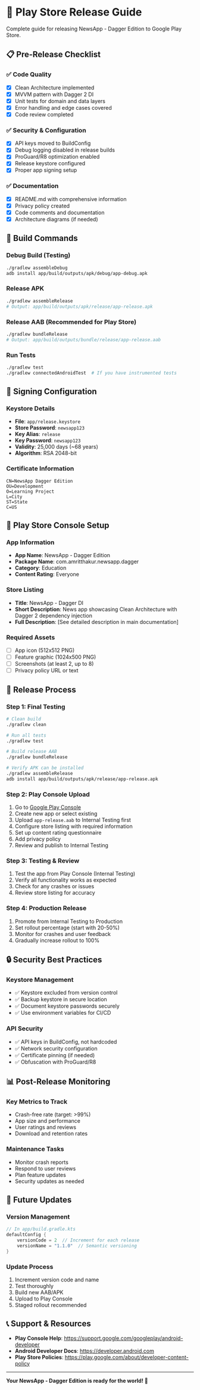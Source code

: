 # 🚀 Play Store Release Guide

Complete guide for releasing NewsApp - Dagger Edition to Google Play Store.

## 📋 Pre-Release Checklist

### ✅ **Code Quality**
- [x] Clean Architecture implemented
- [x] MVVM pattern with Dagger 2 DI
- [x] Unit tests for domain and data layers
- [x] Error handling and edge cases covered
- [x] Code review completed

### ✅ **Security & Configuration**
- [x] API keys moved to BuildConfig
- [x] Debug logging disabled in release builds
- [x] ProGuard/R8 optimization enabled
- [x] Release keystore configured
- [x] Proper app signing setup

### ✅ **Documentation**
- [x] README.md with comprehensive information
- [x] Privacy policy created
- [x] Code comments and documentation
- [x] Architecture diagrams (if needed)

## 🔧 Build Commands

### **Debug Build (Testing)**
```bash
./gradlew assembleDebug
adb install app/build/outputs/apk/debug/app-debug.apk
```

### **Release APK**
```bash
./gradlew assembleRelease
# Output: app/build/outputs/apk/release/app-release.apk
```

### **Release AAB (Recommended for Play Store)**
```bash
./gradlew bundleRelease
# Output: app/build/outputs/bundle/release/app-release.aab
```

### **Run Tests**
```bash
./gradlew test
./gradlew connectedAndroidTest  # If you have instrumented tests
```

## 🔐 Signing Configuration

### **Keystore Details**
- **File**: `app/release.keystore`
- **Store Password**: `newsapp123`
- **Key Alias**: `release`
- **Key Password**: `newsapp123`
- **Validity**: 25,000 days (~68 years)
- **Algorithm**: RSA 2048-bit

### **Certificate Information**
```
CN=NewsApp Dagger Edition
OU=Development
O=Learning Project
L=City
ST=State
C=US
```

## 📱 Play Store Console Setup

### **App Information**
- **App Name**: NewsApp - Dagger Edition
- **Package Name**: com.amritthakur.newsapp.dagger
- **Category**: Education
- **Content Rating**: Everyone

### **Store Listing**
- **Title**: NewsApp - Dagger DI
- **Short Description**: News app showcasing Clean Architecture with Dagger 2 dependency injection
- **Full Description**: [See detailed description in main documentation]

### **Required Assets**
- [ ] App icon (512x512 PNG)
- [ ] Feature graphic (1024x500 PNG)
- [ ] Screenshots (at least 2, up to 8)
- [ ] Privacy policy URL or text

## 🔄 Release Process

### **Step 1: Final Testing**
```bash
# Clean build
./gradlew clean

# Run all tests
./gradlew test

# Build release AAB
./gradlew bundleRelease

# Verify APK can be installed
./gradlew assembleRelease
adb install app/build/outputs/apk/release/app-release.apk
```

### **Step 2: Play Console Upload**
1. Go to [Google Play Console](https://play.google.com/console)
2. Create new app or select existing
3. Upload `app-release.aab` to Internal Testing first
4. Configure store listing with required information
5. Set up content rating questionnaire
6. Add privacy policy
7. Review and publish to Internal Testing

### **Step 3: Testing & Review**
1. Test the app from Play Console (Internal Testing)
2. Verify all functionality works as expected
3. Check for any crashes or issues
4. Review store listing for accuracy

### **Step 4: Production Release**
1. Promote from Internal Testing to Production
2. Set rollout percentage (start with 20-50%)
3. Monitor for crashes and user feedback
4. Gradually increase rollout to 100%

## 🔒 Security Best Practices

### **Keystore Management**
- ✅ Keystore excluded from version control
- ✅ Backup keystore in secure location
- ✅ Document keystore passwords securely
- ✅ Use environment variables for CI/CD

### **API Security**
- ✅ API keys in BuildConfig, not hardcoded
- ✅ Network security configuration
- ✅ Certificate pinning (if needed)
- ✅ Obfuscation with ProGuard/R8

## 📊 Post-Release Monitoring

### **Key Metrics to Track**
- Crash-free rate (target: >99%)
- App size and performance
- User ratings and reviews
- Download and retention rates

### **Maintenance Tasks**
- Monitor crash reports
- Respond to user reviews
- Plan feature updates
- Security updates as needed

## 🔄 Future Updates

### **Version Management**
```kotlin
// In app/build.gradle.kts
defaultConfig {
    versionCode = 2  // Increment for each release
    versionName = "1.1.0"  // Semantic versioning
}
```

### **Update Process**
1. Increment version code and name
2. Test thoroughly
3. Build new AAB/APK
4. Upload to Play Console
5. Staged rollout recommended

## 📞 Support & Resources

- **Play Console Help**: https://support.google.com/googleplay/android-developer
- **Android Developer Docs**: https://developer.android.com
- **Play Store Policies**: https://play.google.com/about/developer-content-policy

---
**Your NewsApp - Dagger Edition is ready for the world! 🌟**